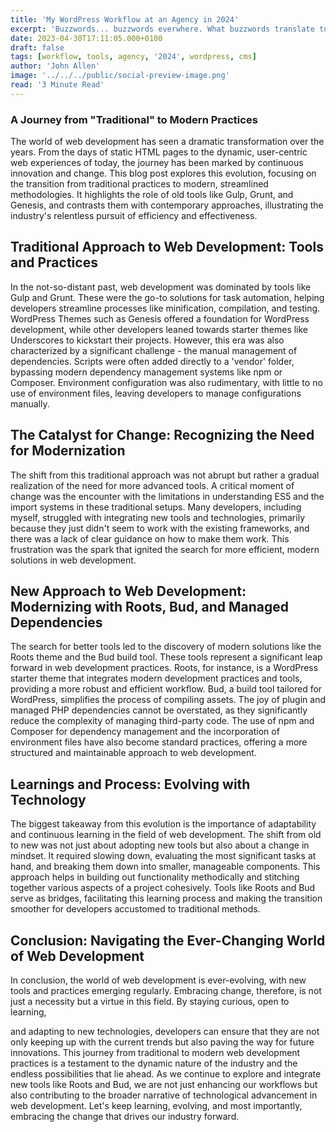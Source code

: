 ```yaml
---
title: 'My WordPress Workflow at an Agency in 2024'
excerpt: 'Buzzwords... buzzwords everwhere. What buzzwords translate to improved workflow? (Hint: its hardly just headless).'
date: 2023-04-30T17:11:05.000+0100
draft: false
tags: [workflow, tools, agency, '2024', wordpress, cms]
author: 'John Allen'
image: '../../../public/social-preview-image.png'
read: '3 Minute Read'
---
```


### A Journey from "Traditional" to Modern Practices

The world of web development has seen a dramatic transformation over the years. From the days of static HTML pages to the dynamic, user-centric web experiences of today, the journey has been marked by continuous innovation and change. This blog post explores this evolution, focusing on the transition from traditional practices to modern, streamlined methodologies. It highlights the role of old tools like Gulp, Grunt, and Genesis, and contrasts them with contemporary approaches, illustrating the industry's relentless pursuit of efficiency and effectiveness.

## Traditional Approach to Web Development: Tools and Practices

In the not-so-distant past, web development was dominated by tools like Gulp and Grunt. These were the go-to solutions for task automation, helping developers streamline processes like minification, compilation, and testing. WordPress Themes such as Genesis offered a foundation for WordPress development, while other developers leaned towards starter themes like Underscores to kickstart their projects. However, this era was also characterized by a significant challenge - the manual management of dependencies. Scripts were often added directly to a 'vendor' folder, bypassing modern dependency management systems like npm or Composer. Environment configuration was also rudimentary, with little to no use of environment files, leaving developers to manage configurations manually.

## The Catalyst for Change: Recognizing the Need for Modernization

The shift from this traditional approach was not abrupt but rather a gradual realization of the need for more advanced tools. A critical moment of change was the encounter with the limitations in understanding ES5 and the import systems in these traditional setups. Many developers, including myself, struggled with integrating new tools and technologies, primarily because they just didn't seem to work with the existing frameworks, and there was a lack of clear guidance on how to make them work. This frustration was the spark that ignited the search for more efficient, modern solutions in web development.

## New Approach to Web Development: Modernizing with Roots, Bud, and Managed Dependencies

The search for better tools led to the discovery of modern solutions like the Roots theme and the Bud build tool. These tools represent a significant leap forward in web development practices. Roots, for instance, is a WordPress starter theme that integrates modern development practices and tools, providing a more robust and efficient workflow. Bud, a build tool tailored for WordPress, simplifies the process of compiling assets. The joy of plugin and managed PHP dependencies cannot be overstated, as they significantly reduce the complexity of managing third-party code. The use of npm and Composer for dependency management and the incorporation of environment files have also become standard practices, offering a more structured and maintainable approach to web development.

## Learnings and Process: Evolving with Technology

The biggest takeaway from this evolution is the importance of adaptability and continuous learning in the field of web development. The shift from old to new was not just about adopting new tools but also about a change in mindset. It required slowing down, evaluating the most significant tasks at hand, and breaking them down into smaller, manageable components. This approach helps in building out functionality methodically and stitching together various aspects of a project cohesively. Tools like Roots and Bud serve as bridges, facilitating this learning process and making the transition smoother for developers accustomed to traditional methods.

## Conclusion: Navigating the Ever-Changing World of Web Development

In conclusion, the world of web development is ever-evolving, with new tools and practices emerging regularly. Embracing change, therefore, is not just a necessity but a virtue in this field. By staying curious, open to learning,

and adapting to new technologies, developers can ensure that they are not only keeping up with the current trends but also paving the way for future innovations. This journey from traditional to modern web development practices is a testament to the dynamic nature of the industry and the endless possibilities that lie ahead. As we continue to explore and integrate new tools like Roots and Bud, we are not just enhancing our workflows but also contributing to the broader narrative of technological advancement in web development. Let's keep learning, evolving, and most importantly, embracing the change that drives our industry forward.
